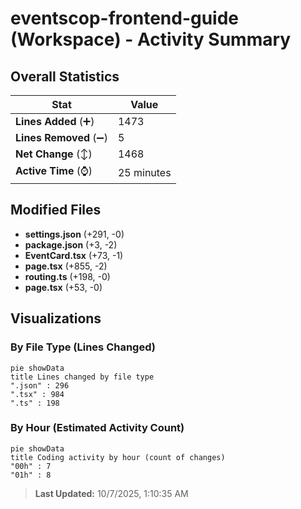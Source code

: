 # eventscop-frontend-guide (Workspace) - Activity Summary 

## Overall Statistics

| Stat                   | Value                                                             |
| ---------------------- | ----------------------------------------------------------------- |
| **Lines Added** (➕)   | 1473                                          |
| **Lines Removed** (➖) | 5                                        |
| **Net Change** (↕)    | 1468                |
| **Active Time** (⌚)   | 25 minutes |


## Modified Files
- **settings.json** (+291, -0)
- **package.json** (+3, -2)
- **EventCard.tsx** (+73, -1)
- **page.tsx** (+855, -2)
- **routing.ts** (+198, -0)
- **page.tsx** (+53, -0)

## Visualizations

### By File Type (Lines Changed)

```mermaid
pie showData
title Lines changed by file type
".json" : 296
".tsx" : 984
".ts" : 198
```

### By Hour (Estimated Activity Count)

```mermaid
pie showData
title Coding activity by hour (count of changes)
"00h" : 7
"01h" : 8
```


> **Last Updated:** 10/7/2025, 1:10:35 AM